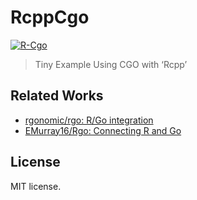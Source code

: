 
<!-- README.md is generated from README.Rmd. Please edit that file -->

# RcppCgo

<!-- badges: start -->

[![R-Cgo](https://github.com/paithiov909/RcppCgo/workflows/R-Cgo/badge.svg)](https://github.com/paithiov909/RcppCgo/actions)
<!-- badges: end -->

> Tiny Example Using CGO with ‘Rcpp’

## Related Works

-   [rgonomic/rgo: R/Go integration](https://github.com/rgonomic/rgo)
-   [EMurray16/Rgo: Connecting R and
    Go](https://github.com/EMurray16/Rgo)

## License

MIT license.
